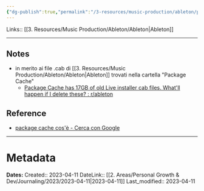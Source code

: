 ```yaml
---
{"dg-publish":true,"permalink":"/3-resources/music-production/ableton/package-cache-folder-pc/"}
---
```


Links:: [[3. Resources/Music Production/Ableton/Ableton\|Ableton]]
 
---
## Notes

- in merito ai file .cab di [[3. Resources/Music Production/Ableton/Ableton\|Ableton]] trovati nella cartella "Package Cache"
	- [Package Cache has 17GB of old Live installer cab files. What'll happen if I delete these? : r/ableton](https://www.reddit.com/r/ableton/comments/rectx0/cprogramdatapackage_cache_has_17gb_of_old_live/)



## Reference

- [package cache cos'è - Cerca con Google](https://www.google.com/search?q=package+cache+cos%27%C3%A8&oq=Package+Cache&aqs=edge.1.69i57j0i512l2j0i22i30l5.1631j0j1&sourceid=chrome&ie=UTF-8#ip=1)







---
# Metadata
**Dates:**
Created:: 2023-04-11
DateLink:: [[2. Areas/Personal Growth & Dev/Journaling/2023/2023-04-11\|2023-04-11]]
Last_modified:: 2023-04-11